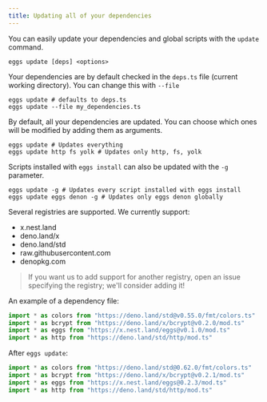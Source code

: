```yaml
---
title: Updating all of your dependencies
---
```


You can easily update your dependencies and global scripts with the `update` command.
```shell script
eggs update [deps] <options>
```

Your dependencies are by default checked in the `deps.ts` file (current working directory). You can change this with `--file`
```shell script
eggs update # defaults to deps.ts
eggs update --file my_dependencies.ts 
```

By default, all your dependencies are updated. You can choose which ones will be modified by adding them as arguments.
```shell script
eggs update # Updates everything
eggs update http fs yolk # Updates only http, fs, yolk
```

Scripts installed with `eggs install` can also be updated with the `-g` parameter.
```shell script
eggs update -g # Updates every script installed with eggs install
eggs update eggs denon -g # Updates only eggs denon globally
```

Several registries are supported. We currently support:
 - x.nest.land
 - deno.land/x
 - deno.land/std
 - raw.githubusercontent.com
 - denopkg.com

> If you want us to add support for another registry, open an issue specifying the registry; we'll consider adding it!

An example of a dependency file:
```ts
import * as colors from "https://deno.land/std@v0.55.0/fmt/colors.ts"
import * as bcrypt from "https://deno.land/x/bcrypt@v0.2.0/mod.ts"
import * as eggs from "https://x.nest.land/eggs@v0.1.0/mod.ts"
import * as http from "https://deno.land/std/http/mod.ts"
```
After `eggs update`:
```ts
import * as colors from "https://deno.land/std@0.62.0/fmt/colors.ts"
import * as bcrypt from "https://deno.land/x/bcrypt@v0.2.1/mod.ts"
import * as eggs from "https://x.nest.land/eggs@0.2.3/mod.ts"
import * as http from "https://deno.land/std/http/mod.ts"
```
